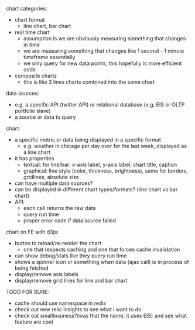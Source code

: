 chart categories:
  - chart format
    - line chart, bar chart
  - real time chart
    - assumption is we are obviously measuring something that changes in time
    - we are measuring something that changes like 1 second - 1 minute timeframe essentially
    - we only query for new data points, this hopefully is more efficient code
  - composite charts
    - this is like 3 lines charts combined into the same chart

data sources:
  - e.g. a specific API (twitter API) or relational database (e.g. EIS or OLTP portfolio slave)
  - a source or data to query

chart:
  - a specific metric or data being displayed in a specific format
    - e.g. weather in chicago per day over for the last week, displayed as a line chart
  - it has properties
    - textual: for line/bar: x-axis label, y-axis label, chart title, caption
    - graphical: line style (color, thickness, brightness), same for borders, gridlines, absolute size
  - can have multiple data sources?
  - can be displayed in different chart types/formats? (line chart vs bar chart)
  - API: 
    - each call returns the raw data
    - query run time
    - proper error code if data source failed

chart on FE with d3js:
  - button to reload/re-render the chart
    - one that respects caching and one that forces cache invalidation
  - can show debug/stats like they query run time
  - shows a spinner icon or something when data (ajax call) is in process of being fetched
  - display/remove axis labels
  - display/remove grid lines for line and bar chart


TODO FOR SURE:
  - cache should use namespace in redis
  - check out new relic insights to see what i want to do
  - check out smallbusiness?(was that the name, it uses EIS) and see what feature are cool
